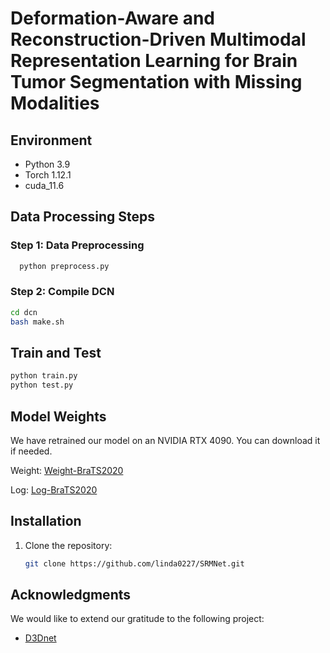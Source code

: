 # Deformation-Aware and Reconstruction-Driven Multimodal Representation Learning for Brain Tumor Segmentation with Missing Modalities


## Environment

- Python 3.9
- Torch 1.12.1
- cuda_11.6

## Data Processing Steps

### Step 1: Data Preprocessing
  ```bash
    python preprocess.py
```

### Step 2: Compile DCN
  ```bash
  cd dcn
  bash make.sh
```

## Train and Test
```bash
python train.py
python test.py
```

## Model Weights
We have retrained our model on an NVIDIA RTX 4090. You can download it if needed.

Weight: [Weight-BraTS2020](https://drive.google.com/file/d/17sMQKkh7JBhPiNAzRe6roGhPoyZVn6-J/view?usp=drive_link)

Log: [Log-BraTS2020](https://drive.google.com/file/d/1nxxBknNQlGd4FdZE7GYKGfYwqhcrJhDf/view?usp=drive_link)

## Installation
1. Clone the repository:
   ```bash
   git clone https://github.com/linda0227/SRMNet.git
   ```
   
   
## Acknowledgments
We would like to extend our gratitude to the following project:
- [D3Dnet](https://github.com/XinyiYing/D3Dnet)


